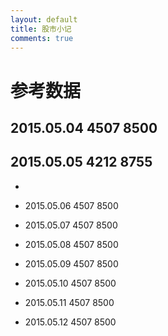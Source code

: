 ```yaml
---
layout: default
title: 股市小记
comments: true
---
```



# 参考数据


## 2015.05.04           4507       8500
## 2015.05.05           4212       8755
* 
* 2015.05.06           4507       8500

* 2015.05.07           4507       8500

* 2015.05.08           4507       8500
* 2015.05.09           4507       8500
* 2015.05.10           4507       8500
* 2015.05.11           4507       8500
* 2015.05.12           4507       8500
 
